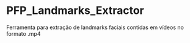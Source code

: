 # PFP_Landmarks_Extractor
Ferramenta para extração de landmarks faciais contidas em vídeos no formato .mp4
